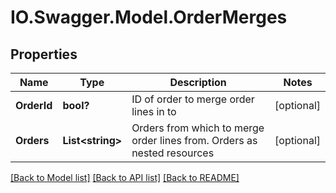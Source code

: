 # IO.Swagger.Model.OrderMerges
## Properties

Name | Type | Description | Notes
------------ | ------------- | ------------- | -------------
**OrderId** | **bool?** | ID of order to merge order lines in to | [optional] 
**Orders** | **List&lt;string&gt;** | Orders from which to merge order lines from. Orders as nested resources | [optional] 

[[Back to Model list]](../README.md#documentation-for-models) [[Back to API list]](../README.md#documentation-for-api-endpoints) [[Back to README]](../README.md)

